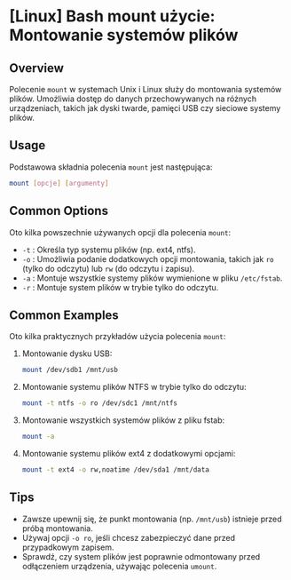 # [Linux] Bash mount użycie: Montowanie systemów plików

## Overview
Polecenie `mount` w systemach Unix i Linux służy do montowania systemów plików. Umożliwia dostęp do danych przechowywanych na różnych urządzeniach, takich jak dyski twarde, pamięci USB czy sieciowe systemy plików.

## Usage
Podstawowa składnia polecenia `mount` jest następująca:

```bash
mount [opcje] [argumenty]
```

## Common Options
Oto kilka powszechnie używanych opcji dla polecenia `mount`:

- `-t` : Określa typ systemu plików (np. ext4, ntfs).
- `-o` : Umożliwia podanie dodatkowych opcji montowania, takich jak `ro` (tylko do odczytu) lub `rw` (do odczytu i zapisu).
- `-a` : Montuje wszystkie systemy plików wymienione w pliku `/etc/fstab`.
- `-r` : Montuje system plików w trybie tylko do odczytu.

## Common Examples
Oto kilka praktycznych przykładów użycia polecenia `mount`:

1. Montowanie dysku USB:
   ```bash
   mount /dev/sdb1 /mnt/usb
   ```

2. Montowanie systemu plików NTFS w trybie tylko do odczytu:
   ```bash
   mount -t ntfs -o ro /dev/sdc1 /mnt/ntfs
   ```

3. Montowanie wszystkich systemów plików z pliku fstab:
   ```bash
   mount -a
   ```

4. Montowanie systemu plików ext4 z dodatkowymi opcjami:
   ```bash
   mount -t ext4 -o rw,noatime /dev/sda1 /mnt/data
   ```

## Tips
- Zawsze upewnij się, że punkt montowania (np. `/mnt/usb`) istnieje przed próbą montowania.
- Używaj opcji `-o ro`, jeśli chcesz zabezpieczyć dane przed przypadkowym zapisem.
- Sprawdź, czy system plików jest poprawnie odmontowany przed odłączeniem urządzenia, używając polecenia `umount`.